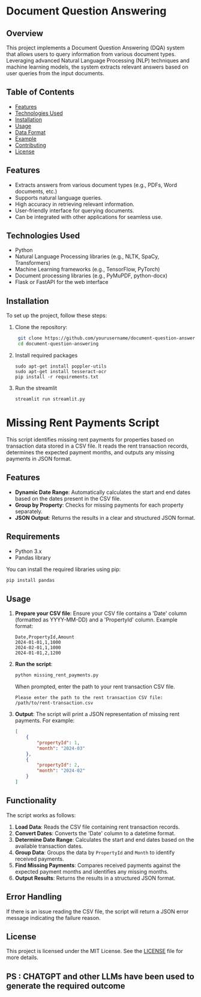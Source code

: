 # Document Question Answering

## Overview

This project implements a Document Question Answering (DQA) system that allows users to query information from various document types. Leveraging advanced Natural Language Processing (NLP) techniques and machine learning models, the system extracts relevant answers based on user queries from the input documents.

## Table of Contents

- [Features](#features)
- [Technologies Used](#technologies-used)
- [Installation](#installation)
- [Usage](#usage)
- [Data Format](#data-format)
- [Example](#example)
- [Contributing](#contributing)
- [License](#license)

## Features

- Extracts answers from various document types (e.g., PDFs, Word documents, etc.)
- Supports natural language queries.
- High accuracy in retrieving relevant information.
- User-friendly interface for querying documents.
- Can be integrated with other applications for seamless use.

## Technologies Used

- Python
- Natural Language Processing libraries (e.g., NLTK, SpaCy, Transformers)
- Machine Learning frameworks (e.g., TensorFlow, PyTorch)
- Document processing libraries (e.g., PyMuPDF, python-docx)
- Flask or FastAPI for the web interface

## Installation

To set up the project, follow these steps:

1. Clone the repository:
   ```bash
    git clone https://github.com/yourusername/document-question-answering.git
    cd document-question-answering 
    ```

2. Install required packages
    ``` 
    sudo apt-get install poppler-utils 
    sudo apt-get install tesseract-ocr
    pip install -r requirements.txt
    ```

3. Run the streamlit 
    ``` 
    streamlit run streamlit.py
    ```

# Missing Rent Payments Script

This script identifies missing rent payments for properties based on transaction data stored in a CSV file. It reads the rent transaction records, determines the expected payment months, and outputs any missing payments in JSON format.

## Features

- **Dynamic Date Range**: Automatically calculates the start and end dates based on the dates present in the CSV file.
- **Group by Property**: Checks for missing payments for each property separately.
- **JSON Output**: Returns the results in a clear and structured JSON format.

## Requirements

- Python 3.x
- Pandas library

You can install the required libraries using pip:

```bash
pip install pandas
```

## Usage

1. **Prepare your CSV file**: Ensure your CSV file contains a 'Date' column (formatted as YYYY-MM-DD) and a 'PropertyId' column. Example format:

   ```csv
   Date,PropertyId,Amount
   2024-01-01,1,1000
   2024-02-01,1,1000
   2024-01-01,2,1200
   ```

2. **Run the script**:

   ```bash
   python missing_rent_payments.py
   ```

   When prompted, enter the path to your rent transaction CSV file.

   ```
   Please enter the path to the rent transaction CSV file: /path/to/rent-transaction.csv
   ```

3. **Output**: The script will print a JSON representation of missing rent payments. For example:

   ```json
   [
       {
           "propertyId": 1,
           "month": "2024-03"
       },
       {
           "propertyId": 2,
           "month": "2024-02"
       }
   ]
   ```

## Functionality

The script works as follows:

1. **Load Data**: Reads the CSV file containing rent transaction records.
2. **Convert Dates**: Converts the 'Date' column to a datetime format.
3. **Determine Date Range**: Calculates the start and end dates based on the available transaction dates.
4. **Group Data**: Groups the data by `PropertyId` and `Month` to identify received payments.
5. **Find Missing Payments**: Compares received payments against the expected payment months and identifies any missing months.
6. **Output Results**: Returns the results in a structured JSON format.

## Error Handling

If there is an issue reading the CSV file, the script will return a JSON error message indicating the failure reason.

## License

This project is licensed under the MIT License. See the [LICENSE](LICENSE) file for more details.


## PS : CHATGPT and other LLMs have been used to generate the required outcome